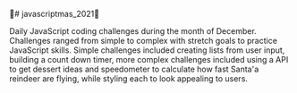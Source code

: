 🎄# javascriptmas_2021🎄

Daily JavaScript coding challenges during the month of December. Challenges ranged from simple to complex with stretch goals to practice JavaScript skills. Simple challenges included creating lists from user input, building a count down timer, more complex challenges included using a API to get dessert ideas and speedometer to calculate how fast Santa'a reindeer are flying, while styling each to look appealing to users.
